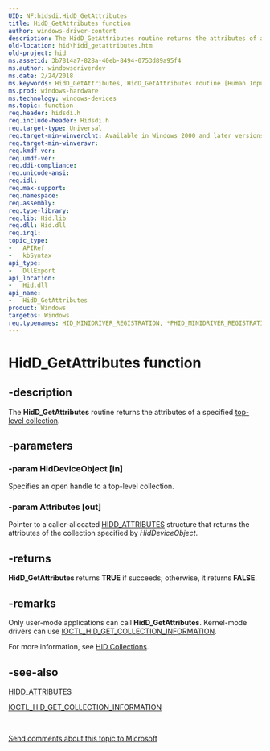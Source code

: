 ```yaml
---
UID: NF:hidsdi.HidD_GetAttributes
title: HidD_GetAttributes function
author: windows-driver-content
description: The HidD_GetAttributes routine returns the attributes of a specified top-level collection.
old-location: hid\hidd_getattributes.htm
old-project: hid
ms.assetid: 3b7814a7-828a-40eb-8494-0753d89a95f4
ms.author: windowsdriverdev
ms.date: 2/24/2018
ms.keywords: HidD_GetAttributes, HidD_GetAttributes routine [Human Input Devices], hid.hidd_getattributes, hidfunc_e4c243d5-b210-409f-b454-68a69c28057c.xml, hidsdi/HidD_GetAttributes
ms.prod: windows-hardware
ms.technology: windows-devices
ms.topic: function
req.header: hidsdi.h
req.include-header: Hidsdi.h
req.target-type: Universal
req.target-min-winverclnt: Available in Windows 2000 and later versions of Windows.
req.target-min-winversvr: 
req.kmdf-ver: 
req.umdf-ver: 
req.ddi-compliance: 
req.unicode-ansi: 
req.idl: 
req.max-support: 
req.namespace: 
req.assembly: 
req.type-library: 
req.lib: Hid.lib
req.dll: Hid.dll
req.irql: 
topic_type:
-	APIRef
-	kbSyntax
api_type:
-	DllExport
api_location:
-	Hid.dll
api_name:
-	HidD_GetAttributes
product: Windows
targetos: Windows
req.typenames: HID_MINIDRIVER_REGISTRATION, *PHID_MINIDRIVER_REGISTRATION
---
```


# HidD_GetAttributes function


## -description


The <b>HidD_GetAttributes</b> routine returns the attributes of a specified <a href="https://msdn.microsoft.com/dcbee8e3-d03a-45c8-92e4-0897b9f55177">top-level collection</a>.


## -parameters




### -param HidDeviceObject [in]

Specifies an open handle to a top-level collection.


### -param Attributes [out]

Pointer to a caller-allocated <a href="https://msdn.microsoft.com/library/windows/hardware/ff538868">HIDD_ATTRIBUTES</a> structure that returns the attributes of the collection specified by <i>HidDeviceObject</i>.


## -returns



<b>HidD_GetAttributes </b>returns <b>TRUE</b> if succeeds; otherwise, it returns <b>FALSE</b>.




## -remarks



Only user-mode applications can call <b>HidD_GetAttributes</b>. Kernel-mode drivers can use <a href="https://msdn.microsoft.com/library/windows/hardware/ff541092">IOCTL_HID_GET_COLLECTION_INFORMATION</a>.

For more information, see <a href="https://msdn.microsoft.com/2d3efb38-4eba-43db-8cff-9fac30209952">HID Collections</a>.




## -see-also




<a href="https://msdn.microsoft.com/library/windows/hardware/ff538868">HIDD_ATTRIBUTES</a>



<a href="https://msdn.microsoft.com/library/windows/hardware/ff541092">IOCTL_HID_GET_COLLECTION_INFORMATION</a>
 

 

<a href="mailto:wsddocfb@microsoft.com?subject=Documentation%20feedback [hid\hid]:%20HidD_GetAttributes routine%20 RELEASE:%20(2/24/2018)&amp;body=%0A%0APRIVACY STATEMENT%0A%0AWe use your feedback to improve the documentation. We don't use your email address for any other purpose, and we'll remove your email address from our system after the issue that you're reporting is fixed. While we're working to fix this issue, we might send you an email message to ask for more info. Later, we might also send you an email message to let you know that we've addressed your feedback.%0A%0AFor more info about Microsoft's privacy policy, see http://privacy.microsoft.com/en-us/default.aspx." title="Send comments about this topic to Microsoft">Send comments about this topic to Microsoft</a>

